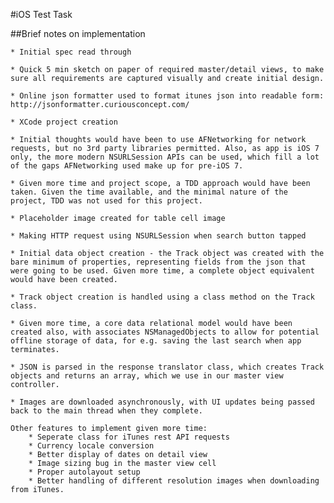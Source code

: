 #iOS Test Task

##Brief notes on implementation

	* Initial spec read through

	* Quick 5 min sketch on paper of required master/detail views, to make sure all requirements are captured visually and create initial design.
	
	* Online json formatter used to format itunes json into readable form: http://jsonformatter.curiousconcept.com/
	
	* XCode project creation
	
	* Initial thoughts would have been to use AFNetworking for network requests, but no 3rd party libraries permitted. Also, as app is iOS 7 only, the more modern NSURLSession APIs can be used, which fill a lot of the gaps AFNetworking used make up for pre-iOS 7.

	* Given more time and project scope, a TDD approach would have been taken. Given the time available, and the minimal nature of the project, TDD was not used for this project.

	* Placeholder image created for table cell image

	* Making HTTP request using NSURLSession when search button tapped

	* Initial data object creation - the Track object was created with the bare minimum of properties, representing fields from the json that were going to be used. Given more time, a complete object equivalent would have been created.

	* Track object creation is handled using a class method on the Track class.
	
	* Given more time, a core data relational model would have been created also, with associates NSManagedObjects to allow for potential offline storage of data, for e.g. saving the last search when app terminates.

	* JSON is parsed in the response translator class, which creates Track objects and returns an array, which we use in our master view controller.

	* Images are downloaded asynchronously, with UI updates being passed back to the main thread when they complete.

	Other features to implement given more time:
	    * Seperate class for iTunes rest API requests
		* Currency locale conversion
		* Better display of dates on detail view
		* Image sizing bug in the master view cell
		* Proper autolayout setup
		* Better handling of different resolution images when downloading from iTunes.
